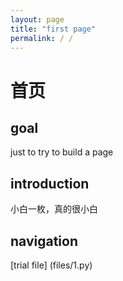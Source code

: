```yaml
--- 
layout: page
title: "first page"
permalink: / /
---
```

# 首页
## goal
just to try to build a page
## introduction
小白一枚，真的很小白
## navigation
[trial file] (files/1.py)
